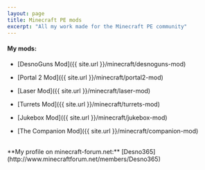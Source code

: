 ```yaml
---
layout: page
title: Minecraft PE mods
excerpt: "All my work made for the Minecraft PE community"
---
```


#### My mods:

* [DesnoGuns Mod]({{ site.url }}/minecraft/desnoguns-mod)

* [Portal 2 Mod]({{ site.url }}/minecraft/portal2-mod)

* [Laser Mod]({{ site.url }}/minecraft/laser-mod)

* [Turrets Mod]({{ site.url }}/minecraft/turrets-mod)

* [Jukebox Mod]({{ site.url }}/minecraft/jukebox-mod)

* [The Companion Mod]({{ site.url }}/minecraft/companion-mod)

<br>
**My profile on minecraft-forum.net:** [Desno365](http://www.minecraftforum.net/members/Desno365)
